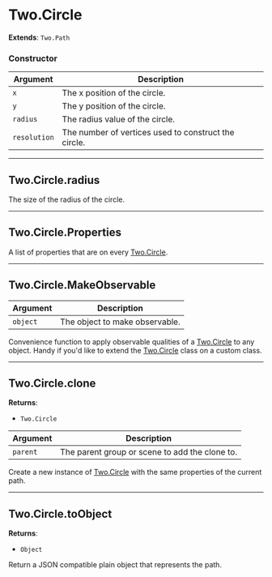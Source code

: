 # Two.Circle


__Extends__: `Two.Path`





### Constructor


| Argument | Description |
| ---- | ----------- |
| `x` | The x position of the circle. |
| `y` | The y position of the circle. |
| `radius` | The radius value of the circle. |
| `resolution` | The number of vertices used to construct the circle. |



---

<div class="instance">

## Two.Circle.radius






The size of the radius of the circle.









</div>



---

<div class="static">

## Two.Circle.Properties






A list of properties that are on every [Two.Circle](/documentation/circle).









</div>



---

<div class="static">

## Two.Circle.MakeObservable








| Argument | Description |
| ---- | ----------- |
| `object` | The object to make observable. |


Convenience function to apply observable qualities of a [Two.Circle](/documentation/circle) to any object. Handy if you'd like to extend the [Two.Circle](/documentation/circle) class on a custom class.



</div>



---

<div class="instance">

## Two.Circle.clone


__Returns__:



+ `Two.Circle`











| Argument | Description |
| ---- | ----------- |
| `parent` | The parent group or scene to add the clone to. |


Create a new instance of [Two.Circle](/documentation/circle) with the same properties of the current path.



</div>



---

<div class="instance">

## Two.Circle.toObject


__Returns__:



+ `Object`













Return a JSON compatible plain object that represents the path.



</div>


